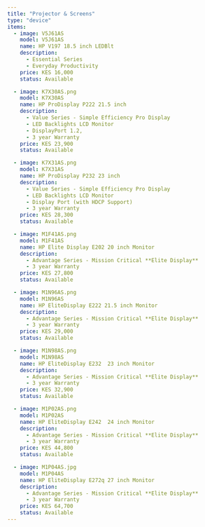 ```yaml
---
title: "Projector & Screens"
type: "device"
items:
  - image: V5J61AS
    model: V5J61AS
    name: HP V197 18.5 inch LEDBlt
    description: 
      - Essential Series 
      - Everyday Productivity
    price: KES 16,000 
    status: Available

  - image: K7X30AS.png
    model: K7X30AS
    name: HP ProDisplay P222 21.5 inch
    description:
      - Value Series - Simple Efficiency Pro Display 
      - LED Backlights LCD Monitor
      - DisplayPort 1.2,
      - 3 year Warranty
    price: KES 23,900 
    status: Available

  - image: K7X31AS.png
    model: K7X31AS
    name: HP ProDisplay P232 23 inch
    description: 
      - Value Series - Simple Efficiency Pro Display
      - LED Backlights LCD Monitor 
      - Display Port (with HDCP Support) 
      - 3 year Warranty 
    price: KES 28,300  
    status: Available

  - image: M1F41AS.png
    model: M1F41AS
    name: HP Elite Display E202 20 inch Monitor
    description: 
      - Advantage Series - Mission Critical **Elite Display**
      - 3 year Warranty  
    price: KES 27,800 
    status: Available

  - image: M1N96AS.png
    model: M1N96AS
    name: HP EliteDisplay E222 21.5 inch Monitor
    description: 
      - Advantage Series - Mission Critical **Elite Display**
      - 3 year Warranty 
    price: KES 29,000   
    status: Available

  - image: M1N98AS.png
    model: M1N98AS
    name: HP EliteDisplay E232  23 inch Monitor
    description: 
      - Advantage Series - Mission Critical **Elite Display**
      - 3 year Warranty  
    price: KES 32,900 
    status: Available

  - image: M1P02AS.png
    model: M1P02AS
    name: HP EliteDisplay E242  24 inch Monitor
    description: 
      - Advantage Series - Mission Critical **Elite Display**
      - 3 year Warranty   
    price: KES 44,800  
    status: Available

  - image: M1P04AS.jpg
    model: M1P04AS
    name: HP EliteDisplay E272q 27 inch Monitor
    description: 
      - Advantage Series - Mission Critical **Elite Display**
      - 3 year Warranty
    price: KES 64,700   
    status: Available
---
```

